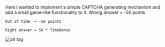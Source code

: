 Here I wanted to implement a simple CAPTCHA generating mechanism and add a small game-like functionality to it. 
    Wrong answer = -50 points
    
    Out of time  = -50 points
    
    Right answer = 50 * TimeBonus


![alt tag](http://i.giphy.com/26xBv1Hm6YtvQLpXG.gif)
